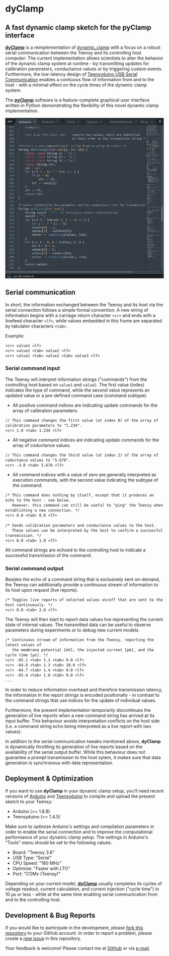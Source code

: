 # dyClamp
## A fast dynamic clamp sketch for the pyClamp interface


**[dyClamp](https://github.com/christianrickert/dyClamp/)** is a reimplementation of [dynamic_clamp](https://github.com/nsdesai/dynamic_clamp) with a focus on a robust serial communication between the Teensy and its controlling host computer: The current implementation allows scientists to alter the behavior of the dynamic clamp system at runtime - by transmitting updates for calibration parameters, conductance values or by triggering custom events. Furthermore, the low-latency design of [Teensyduino USB Serial Communication](https://www.pjrc.com/teensy/td_serial.html) enables a contiuous flow of information from and to the host - with a minimal effect on the cycle times of the dynamic clamp system.

The **[pyClamp](https://github.com/christianrickert/pyClamp)** software is a feature-complete graphical user interface written in Python demonstrating the flexibility of this novel dynamic clamp implementation.

![Screenshot](https://github.com/christianrickert/dyClamp/blob/master/dyClamp.png)

## Serial communication

In short, the information exchanged between the Teensy and its host via the serial connection follows a simple formal convention: A new string of information begins with a carriage return character `<cr>` and ends with a linefeed character `<lf>`, while values embedded in this frame are separated by tabulator characters `<tab>`.

Example:
```
<cr> value1 <lf>
<cr> value1 <tab> value2 <lf>
<cr> value1 <tab> value2 <tab> value3 <lf>
```

### Serial command input

The Teensy will interpret information strings ("commands") from the controlling host based on `value1` and `value2`. The first value (index) indicates the type of command, while the second value represents an updated value or a pre-defined command case (command subtype).


- All positive command indices are indicating update commands for the array of calibration parameters.
```
// This command changes the first value (at index 0) of the array of calibration parameters to "1.234".
<cr> 1.0 <tab> 1.234 <lf>
```

- All negative command indices are indicating update commands for the array of coductance values.
```
// This command changes the third value (at index 2) of the array of coductance values to "5.678".
<cr> -3.0 <tab> 5.678 <lf>
```

- All command indices with a value of zero are generally interpreted as execution commands, with the second value indicating the subtype of the command.
```
/* This command does nothing by itself, except that it produces an echo to the host - see below.
   However, this command can still be useful to "ping" the Teensy when establishing a new connection. */
<cr> 0.0 <tab> 0.0 <lf>

/* Sends calibration parameters and conductance values to the host.
   These values can be interpreted by the host to confirm a successful transmission. */
<cr> 0.0 <tab> 1.0 <lf>
```

All command strings are echoed to the controlling host to indicate a successful transmission of the command.

### Serial command output

Besides the echo of a command string that is exclusively sent on-demand, the Teensy can additionally provide a continuous stream of information to its host upon request (live reports).
```
/* Toggles live reports of selected values on/off that are sent to the host continuously. */
<cr> 0.0 <tab> 2.0 <lf>
```
The Teensy will then start to report data values live representing the current state of internal values.
The transmitted data can be useful to observe parameters during experiments or to debug new current models.
```
/* Continuous stream of information from the Teensy, reporting the latest values of
   the membrane potential [mV], the injected current [pA], and the cycle time [µs]. */
<cr> -65.1 <tab> 1.1 <tab> 9.0 <lf>
<cr> -64.9 <tab> 1.3 <tab> 10.0 <lf>
<cr> -64.7 <tab> 1.4 <tab> 9.0 <lf>
<cr> -65.4 <tab> 1.0 <tab> 9.0 <lf>
...
```
In order to reduce information overhead and therefore transmission latency, the information in the report strings is encoded positionally - in contrast to the command strings that use indices for the update of individual values.

Furthermore, the present implementation temporarily discontinues the generation of live reports when a new command string has arrived at its input buffer. This behaviour avoids interpretation conflicts on the host side (i.e. a command string echo being interpreted as a live report with two values).

In addition to the serial communication tweaks mentioned above, **dyClamp** is dynamically throttling its generation of live reports based on the availability of the serial output buffer. While this behaviour does not guarantee a prompt transmission to the host sytem, it makes sure that data generation is synchronous with data representation.

## Deployment & Optimization

If you want to use **dyClamp** in your dynamic clamp setup, you'll need recent versions of [Arduino](https://www.arduino.cc/en/Main/Software) and [Teensyduino](https://www.pjrc.com/teensy/td_download.html) to compile and upload the present sketch to your Teensy:

- Arduino      (>= 1.8.8)
- Teensyduino  (>= 1.4.5)

Make sure to optimize Arduino's settings and compilation parameters in order to enable the serial connection and to improve the computational performance of your dynamic clamp setup. The settings in Arduino's "Tools" menu should be set to the following values:

- Board:       "Teensy 3.6"
- USB Type:    "Serial"
- CPU Speed:   "180 MHz"
- Optimize:    "Faster with LTO"
- Port:        "COMx (Teensy)"

Depending on your current model, **[dyClamp](https://github.com/christianrickert/dyClamp/)** usually completes its cycles of voltage readout, current calculation, and current injection ("cycle time") in 10 µs or less - while at the same time enabling serial communication from and to the controlling host.

## Development & Bug Reports

If you would like to participate in the development, please [fork this repository](https://help.github.com/articles/fork-a-repo) to your GitHub account. In order to report a problem, please create a [new issue](https://help.github.com/articles/creating-an-issue/) in this repository.

Your feedback is welcome! Please contact me at [GitHub](https://github.com/christianrickert/) or via [e-mail](mailto:mail@crickert.de).

